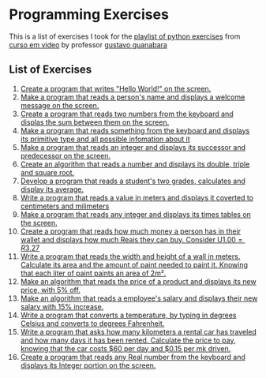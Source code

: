 # Programming Exercises

This is a list of exercises I took for the [playlist of python exercises](https://youtube.com/playlist?list=PLHz_AreHm4dm6wYOIW20Nyg12TAjmMGT-)
from [curso em video](https://www.cursoemvideo.com) by professor [gustavo guanabara](https://github.com/gustavoguanabara)

## List of Exercises

001. [Create a program that writes "Hello World!" on the screen.](001)
002. [Make a program that reads a person's name and displays a welcome message on the screen.](002)
003. [Create a program that reads two numbers from the keyboard and displas the sum between them on the screen.](003)
004. [Make a program that reads something from the keyboard and displays its primitive type and all possible infomation about it](004)
005. [Make a program that reads an integer and displays its successor and predecessor on the screen.](005)
006. [Create an algorithm that reads a number and displays its double, triple and square root.](006)
007. [Develop a program that reads a student's two grades, calculates and display its average.](007)
008. [Write a program that reads a value in meters and displays it coverted to centimeters and milimeters](008)
009. [Make a program that reads any integer and displays its times tables on the screen.](009)
010. [Create a program that reads how much money a person has in their wallet and displays how much Reais they can buy. Consider U$1.00 = R$3.27](010) 
011. [Write a program that reads the width and height of a wall in meters. Calculate its area and the amount of paint needed to paint it. Knowing that each liter of paint paints an area of 2m².](011)
012. [Make an algorithm that reads the price of a product and displays its new price, with 5% off.](012)
013. [Make an algorithm that reads a employee's salary and displays their new salary with 15% increase.](013)
014. [Write a program that converts a temperature, by typing in degrees Celsius and converts to degrees Fahrenheit.](014)
015. [Write a program that asks how many kilometers a rental car has traveled and how many days it has been rented. Calculate the price to pay, knowing that the car costs $60 per day and $0.15 per mk driven.](015)
016. [Create a program that reads any Real number from the keyboard and displays its Integer portion on the screen.](016)
